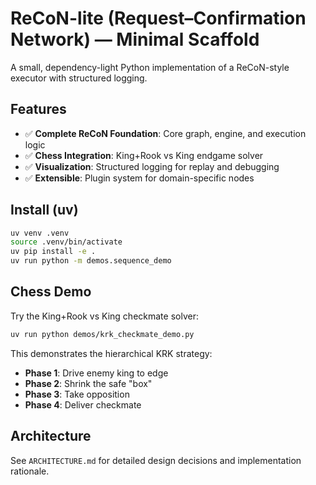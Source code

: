 # ReCoN-lite (Request–Confirmation Network) — Minimal Scaffold

A small, dependency-light Python implementation of a ReCoN-style executor with structured logging.

## Features

- ✅ **Complete ReCoN Foundation**: Core graph, engine, and execution logic
- ✅ **Chess Integration**: King+Rook vs King endgame solver
- ✅ **Visualization**: Structured logging for replay and debugging
- ✅ **Extensible**: Plugin system for domain-specific nodes

## Install (uv)
```bash
uv venv .venv
source .venv/bin/activate
uv pip install -e .
uv run python -m demos.sequence_demo
```

## Chess Demo

Try the King+Rook vs King checkmate solver:

```bash
uv run python demos/krk_checkmate_demo.py
```

This demonstrates the hierarchical KRK strategy:
- **Phase 1**: Drive enemy king to edge
- **Phase 2**: Shrink the safe "box"
- **Phase 3**: Take opposition
- **Phase 4**: Deliver checkmate

## Architecture

See `ARCHITECTURE.md` for detailed design decisions and implementation rationale.
